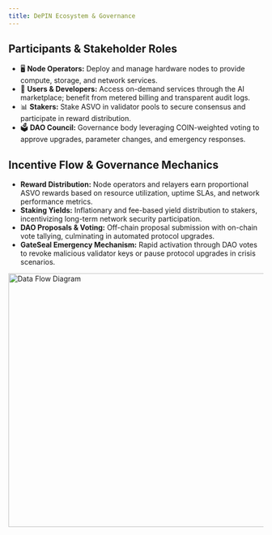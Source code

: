 ```yaml
---
title: DePIN Ecosystem & Governance
---
```


## Participants & Stakeholder Roles

- 🖥 **Node Operators:** Deploy and manage hardware nodes to provide compute, storage, and network services.
- 💼 **Users & Developers:** Access on-demand services through the AI marketplace; benefit from metered billing and transparent audit logs.
- 📊 **Stakers:** Stake ASVO in validator pools to secure consensus and participate in reward distribution.
- 🗳 **DAO Council:** Governance body leveraging COIN-weighted voting to approve upgrades, parameter changes, and emergency responses.

## Incentive Flow & Governance Mechanics

- **Reward Distribution:** Node operators and relayers earn proportional ASVO rewards based on resource utilization, uptime SLAs, and network performance metrics.
- **Staking Yields:** Inflationary and fee-based yield distribution to stakers, incentivizing long-term network security participation.
- **DAO Proposals & Voting:** Off-chain proposal submission with on-chain vote tallying, culminating in automated protocol upgrades.
- **GateSeal Emergency Mechanism:** Rapid activation through DAO votes to revoke malicious validator keys or pause protocol upgrades in crisis scenarios.

<img src="/img/depin_diagram.png" alt="Data Flow Diagram" width="1000" height="500" />
